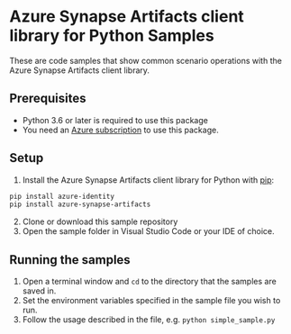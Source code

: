 # Azure Synapse Artifacts client library for Python Samples

These are code samples that show common scenario operations with the Azure Synapse Artifacts client library.

## Prerequisites

* Python 3.6 or later is required to use this package
* You need an [Azure subscription][azure_sub] to use this package.

## Setup

1. Install the Azure Synapse Artifacts client library for Python with [pip](https://pypi.org/project/pip/):

```bash
pip install azure-identity
pip install azure-synapse-artifacts
```

2. Clone or download this sample repository
3. Open the sample folder in Visual Studio Code or your IDE of choice.

## Running the samples

1. Open a terminal window and `cd` to the directory that the samples are saved in.
2. Set the environment variables specified in the sample file you wish to run.
3. Follow the usage described in the file, e.g. `python simple_sample.py`

<!-- LINKS -->
[azure_sub]: https://azure.microsoft.com/free/